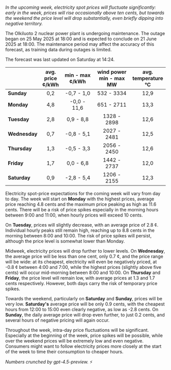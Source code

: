 *In the upcoming week, electricity spot prices will fluctuate significantly: early in the week, prices will rise occasionally above ten cents, but towards the weekend the price level will drop substantially, even briefly dipping into negative territory.*

The Olkiluoto 2 nuclear power plant is undergoing maintenance. The outage began on 25 May 2025 at 18:00 and is expected to conclude on 21 June 2025 at 18:00. The maintenance period may affect the accuracy of this forecast, as training data during outages is limited.

The forecast was last updated on Saturday at 14:24.

|             | avg.<br>price<br>¢/kWh | min - max<br>¢/kWh | wind power<br>min - max<br>MW | avg.<br>temperature<br>°C |
|:------------|:----------------------:|:-------------------:|:-----------------------------:|:-------------------------:|
| **Sunday**      |          0,2           |    -0,7 - 1,0      |         532 - 3334            |            12,9           |
| **Monday**      |          4,8           |    -0,0 - 11,6     |         651 - 2711            |            13,3           |
| **Tuesday**     |          2,8           |     0,9 - 8,8      |        1328 - 2898            |            12,6           |
| **Wednesday**   |          0,7           |    -0,8 - 5,1      |        2027 - 2481            |            12,5           |
| **Thursday**    |          1,3           |    -0,5 - 3,3      |        2056 - 2450            |            12,6           |
| **Friday**      |          1,7           |     0,0 - 6,8      |        1442 - 2737            |            12,0           |
| **Saturday**    |          0,9           |    -2,8 - 5,4      |        1206 - 2155            |            12,3           |

Electricity spot-price expectations for the coming week will vary from day to day. The week will start on **Monday** with the highest prices, average price reaching 4.8 cents and the maximum price peaking as high as 11.6 cents. There will be a risk of price spikes especially in the morning hours between 9:00 and 11:00, when hourly prices will exceed 10 cents.

On **Tuesday**, prices will slightly decrease, with an average price of 2.8 ¢. Individual hourly peaks still remain high, reaching up to 8.8 cents in the morning between 8:00 and 10:00. The risk of price spikes will persist, although the price level is somewhat lower than Monday.

Midweek, electricity prices will drop further to lower levels. On **Wednesday**, the average price will be less than one cent, only 0.7 ¢, and the price range will be wide: at its cheapest, electricity will even be negatively priced, at -0.8 ¢ between 4:00 and 7:00, while the highest prices (slightly above five cents) will occur mid-morning between 8:00 and 10:00. On **Thursday** and **Friday**, the price level will remain low, with average prices at 1.3 and 1.7 cents respectively. However, both days carry the risk of temporary price spikes.

Towards the weekend, particularly on **Saturday** and **Sunday**, prices will be very low. **Saturday's** average price will be only 0.9 cents, with the cheapest hours from 12:00 to 15:00 even clearly negative, as low as -2.8 cents. On **Sunday**, the daily average price will drop even further, to just 0.2 cents, and several hours of negative pricing will again occur.

Throughout the week, intra-day price fluctuations will be significant. Especially at the beginning of the week, price spikes will be possible, while over the weekend prices will be extremely low and even negative. Consumers might want to follow electricity prices more closely at the start of the week to time their consumption to cheaper hours.

*Numbers crunched by gpt-4.5-preview.* ⚡
